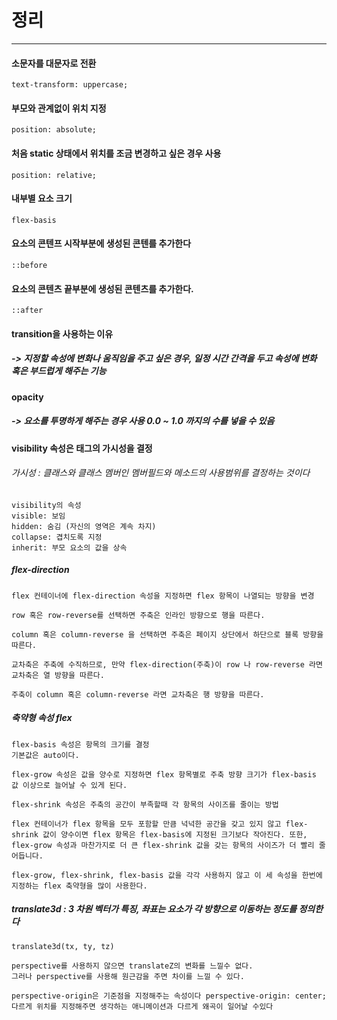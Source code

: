 # 정리

* * *

#### 소문자를 대문자로 전환

```
text-transform: uppercase;
```

#### 부모와 관계없이 위치 지정
```
position: absolute;
```
#### 처음 static 상태에서 위치를 조금 변경하고 싶은 경우 사용
```
position: relative; 
```
#### 내부별 요소 크기 
```
flex-basis
```
#### 요소의 콘텐프 시작부분에 생성된 콘텐를 추가한다
```
::before
```
#### 요소의 콘텐츠 끝부분에 생성된 콘텐츠를 추가한다.
```
::after
```
#### transition을 사용하는 이유
##### -> 지정할 속성에 변화나 움직임을 주고 싶은 경우, 일정 시간 간격을 두고 속성에 변화 혹은 부드럽게 해주는 기능

#### opacity
##### -> 요소를 투명하게 해주는 경우 사용 0.0 ~ 1.0 까지의 수를 넣을 수 있음


#### visibility 속성은 태그의 가시성을 결정
###### 가시성 : 클래스와 클래스 멤버인 멤버필드와 메소드의 사용범위를 결정하는 것이다
```
visibility의 속성
visible: 보임
hidden: 숨김 (자신의 영역은 계속 차지)
collapse: 겹치도록 지정
inherit: 부모 요소의 값을 상속
```

##### flex-direction
```
flex 컨테이너에 flex-direction 속성을 지정하면 flex 항목이 나열되는 방향을 변경

row 혹은 row-reverse를 선택하면 주축은 인라인 방향으로 행을 따른다.

column 혹은 column-reverse 을 선택하면 주축은 페이지 상단에서 하단으로 블록 방향을 따른다.

교차축은 주축에 수직하므로, 만약 flex-direction(주축)이 row 나 row-reverse 라면 교차축은 열 방향을 따른다.

주축이 column 혹은 column-reverse 라면 교차축은 행 방향을 따른다.

```

##### 축약형 속성 flex
```
flex-basis 속성은 항목의 크기를 결정
기본값은 auto이다.

flex-grow 속성은 값을 양수로 지정하면 flex 항목별로 주축 방향 크기가 flex-basis 값 이상으로 늘어날 수 있게 된다.

flex-shrink 속성은 주축의 공간이 부족할때 각 항목의 사이즈를 줄이는 방법

flex 컨테이너가 flex 항목을 모두 포함할 만큼 넉넉한 공간을 갖고 있지 않고 flex-shrink 값이 양수이면 flex 항목은 flex-basis에 지정된 크기보다 작아진다. 또한, flex-grow 속성과 마찬가지로 더 큰 flex-shrink 값을 갖는 항목의 사이즈가 더 빨리 줄어듭니다.

flex-grow, flex-shrink, flex-basis 값을 각각 사용하지 않고 이 세 속성을 한번에 지정하는 flex 축약형을 많이 사용한다.

```
##### translate3d : 3 차원 벡터가 특징, 좌표는 요소가 각 방향으로 이동하는 정도를 정의한다

```
translate3d(tx, ty, tz)

perspective를 사용하지 않으면 translateZ의 변화를 느낄수 없다.
그러나 perspective를 사용해 원근감을 주면 차이를 느낄 수 있다. 

perspective-origin은 기준점을 지정해주는 속성이다 perspective-origin: center;
다르게 위치를 지정해주면 생각하는 애니메이션과 다르게 왜곡이 일어날 수있다

```